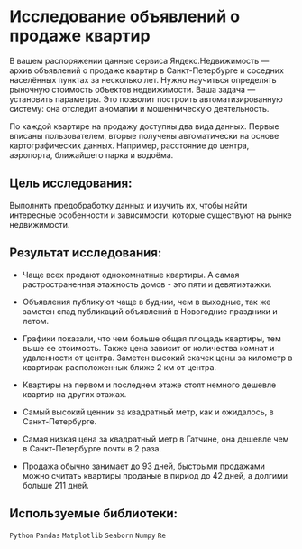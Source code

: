 # Исследование объявлений о продаже квартир

В вашем распоряжении данные сервиса Яндекс.Недвижимость — архив объявлений о продаже квартир в Санкт-Петербурге и соседних населённых пунктах за несколько лет. Нужно научиться определять рыночную
стоимость объектов недвижимости. Ваша задача — установить параметры. Это позволит построить автоматизированную систему: она отследит аномалии и мошенническую деятельность.

По каждой квартире на продажу доступны два вида данных. Первые вписаны пользователем, вторые получены автоматически на основе картографических данных. Например, расстояние до центра, аэропорта, ближайшего парка и водоёма.

## Цель исследования:

Выполнить предобработку данных и изучить их, чтобы найти интересные особенности и зависимости, которые существуют на рынке недвижимости.

## Результат исследования:

- Чаще всех продают однокомнатные квартиры. А самая растространенная этажность домов - это пяти и девятиэтажки.

- Объявления публикуют чаще в буднии, чем в выходные, так же заметен спад публикаций объявлений в Новогодние праздники и летом.

- Графики показали, что чем больше общая площадь квартиры, тем выше ее стоимость. Также цена зависит от количества комнат и удаленности от центра. Заметен высокий скачек цены за километр в квартирах расположенных ближе 2 км от центра.

- Квартиры на первом и последнем этаже стоят немного дешевле квартир на других этажах.

- Самый высокий ценник за квадратный метр, как и ожидалось, в Санкт-Петербурге.

- Самая низкая цена за квадратный метр в Гатчине, она дешевле чем в Санкт-Петербурге почти в 2 раза.

- Продажа обычно занимает до 93 дней, быстрыми продажами можно считать квартиры проданые в пириод до 42 дней, а долгими больше 211 дней.

## Используемые библиотеки:
`Python` `Pandas` `Matplotlib` `Seaborn` `Numpy` `Re`


